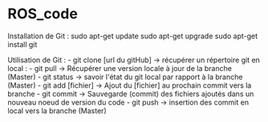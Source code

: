 # ROS_code
Installation de Git :
	sudo apt-get update
	sudo apt-get upgrade
	sudo apt-get install git

Utilisation de Git :
	- git clone [url du gitHub]			-> récupérer un répertoire git en local :
	- git pull							-> Récupérer une version locale à jour de la branche (Master)
	- git status						-> savoir l'état du git local par rapport à la branche (Master)
	- git add [fichier]			-> Ajout du [fichier] au prochain commit vers la branche
	- git commit				-> Sauvegarde (commit) des fichiers ajoutés dans un nouveau noeud de version du code
	- git push					-> insertion des commit en local vers la branche (Master)
		